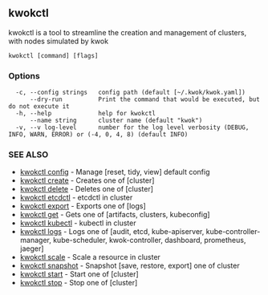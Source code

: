 ## kwokctl

kwokctl is a tool to streamline the creation and management of clusters, with nodes simulated by kwok

```
kwokctl [command] [flags]
```

### Options

```
  -c, --config strings   config path (default [~/.kwok/kwok.yaml])
      --dry-run          Print the command that would be executed, but do not execute it
  -h, --help             help for kwokctl
      --name string      cluster name (default "kwok")
  -v, --v log-level      number for the log level verbosity (DEBUG, INFO, WARN, ERROR) or (-4, 0, 4, 8) (default INFO)
```

### SEE ALSO

* [kwokctl config](kwokctl_config.md)	 - Manage [reset, tidy, view] default config
* [kwokctl create](kwokctl_create.md)	 - Creates one of [cluster]
* [kwokctl delete](kwokctl_delete.md)	 - Deletes one of [cluster]
* [kwokctl etcdctl](kwokctl_etcdctl.md)	 - etcdctl in cluster
* [kwokctl export](kwokctl_export.md)	 - Exports one of [logs]
* [kwokctl get](kwokctl_get.md)	 - Gets one of [artifacts, clusters, kubeconfig]
* [kwokctl kubectl](kwokctl_kubectl.md)	 - kubectl in cluster
* [kwokctl logs](kwokctl_logs.md)	 - Logs one of [audit, etcd, kube-apiserver, kube-controller-manager, kube-scheduler, kwok-controller, dashboard, prometheus, jaeger]
* [kwokctl scale](kwokctl_scale.md)	 - Scale a resource in cluster
* [kwokctl snapshot](kwokctl_snapshot.md)	 - Snapshot [save, restore, export] one of cluster
* [kwokctl start](kwokctl_start.md)	 - Start one of [cluster]
* [kwokctl stop](kwokctl_stop.md)	 - Stop one of [cluster]

